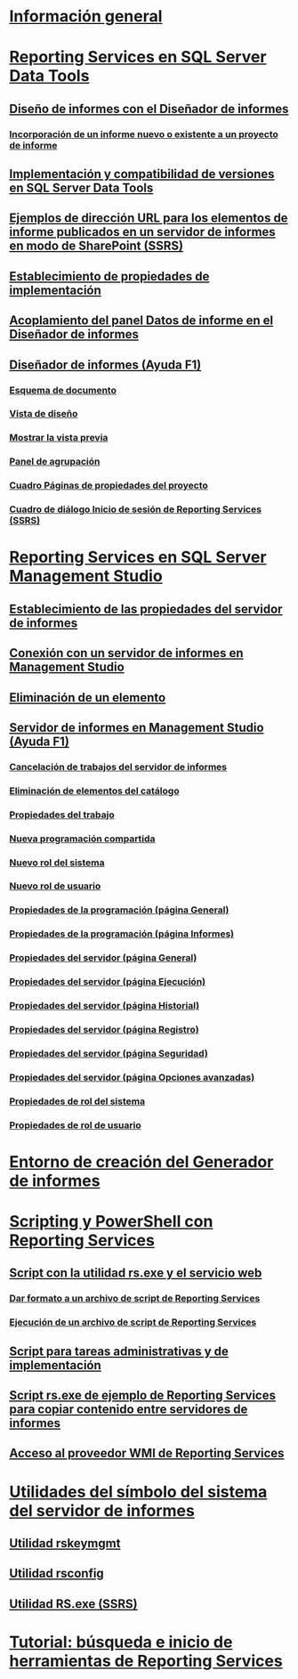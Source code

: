# [Información general](reporting-services-tools.md)  
# [Reporting Services en SQL Server Data Tools](reporting-services-in-sql-server-data-tools-ssdt.md)  
## [Diseño de informes con el Diseñador de informes](design-reporting-services-paginated-reports-with-report-designer-ssrs.md)  
### [Incorporación de un informe nuevo o existente a un proyecto de informe](add-a-new-or-existing-report-to-a-report-project-ssrs.md)  
## [Implementación y compatibilidad de versiones en SQL Server Data Tools](deployment-and-version-support-in-sql-server-data-tools-ssrs.md)  
## [Ejemplos de dirección URL para los elementos de informe publicados en un servidor de informes en modo de SharePoint (SSRS)](url-examples-for-items-on-a-report-server-sharepoint-mode.md)  
## [Establecimiento de propiedades de implementación](set-deployment-properties-reporting-services.md)  
## [Acoplamiento del panel Datos de informe en el Diseñador de informes](dock-the-report-data-pane-in-report-designer-ssrs.md)  
## [Diseñador de informes (Ayuda F1)](report-designer-f1-help.md)  
### [Esquema de documento](document-outline.md)  
### [Vista de diseño](design-view.md)  
### [Mostrar la vista previa](preview-view.md)  
### [Panel de agrupación](grouping-pane.md)  
### [Cuadro Páginas de propiedades del proyecto](project-property-pages-dialog-box.md)  
### [Cuadro de diálogo Inicio de sesión de Reporting Services (SSRS)](reporting-services-login-dialog-box-ssrs.md)  
# [Reporting Services en SQL Server Management Studio](reporting-services-in-sql-server-management-studio-ssrs.md)  
## [Establecimiento de las propiedades del servidor de informes](set-report-server-properties-management-studio.md)  
## [Conexión con un servidor de informes en Management Studio](connect-to-a-report-server-in-management-studio.md)  
## [Eliminación de un elemento](delete-an-item-management-studio.md)  
## [Servidor de informes en Management Studio (Ayuda F1)](report-server-in-management-studio-f1-help.md)  
### [Cancelación de trabajos del servidor de informes](cancel-report-server-jobs-management-studio.md)  
### [Eliminación de elementos del catálogo](delete-catalog-items-management-studio.md)  
### [Propiedades del trabajo](job-properties-management-studio.md)  
### [Nueva programación compartida](new-shared-schedule-management-studio.md)  
### [Nuevo rol del sistema](new-system-role-management-studio.md)  
### [Nuevo rol de usuario](new-user-role-management-studio.md)  
### [Propiedades de la programación (página General)](schedule-properties-general-page.md)  
### [Propiedades de la programación (página Informes)](schedule-properties-reports-page.md)  
### [Propiedades del servidor (página General)](report-server-properties-general-page.md)  
### [Propiedades del servidor (página Ejecución)](server-properties-execution-page.md)  
### [Propiedades del servidor (página Historial)](server-properties-history-page.md)  
### [Propiedades del servidor (página Registro)](server-properties-logging-page.md)  
### [Propiedades del servidor (página Seguridad)](server-properties-security-page-reporting-services.md)  
### [Propiedades del servidor (página Opciones avanzadas)](server-properties-advanced-page-reporting-services.md)  
### [Propiedades de rol del sistema](system-role-properties-management-studio.md)  
### [Propiedades de rol de usuario](user-role-properties-management-studio.md)  
# [Entorno de creación del Generador de informes](report-builder-authoring-environment-ssrs.md)  
# [Scripting y PowerShell con Reporting Services](scripting-and-powershell-with-reporting-services.md)  
## [Script con la utilidad rs.exe y el servicio web](script-with-the-rs-exe-utility-and-the-web-service.md)  
### [Dar formato a un archivo de script de Reporting Services](format-a-reporting-services-script-file.md)  
### [Ejecución de un archivo de script de Reporting Services](run-a-reporting-services-script-file.md)  
## [Script para tareas administrativas y de implementación](script-deployment-and-administrative-tasks.md)  
## [Script rs.exe de ejemplo de Reporting Services para copiar contenido entre servidores de informes](sample-reporting-services-rs-exe-script-to-copy-content-between-report-servers.md)  
## [Acceso al proveedor WMI de Reporting Services](access-the-reporting-services-wmi-provider.md)  
# [Utilidades del símbolo del sistema del servidor de informes](report-server-command-prompt-utilities-ssrs.md)  
## [Utilidad rskeymgmt](rskeymgmt-utility-ssrs.md)  
## [Utilidad rsconfig](rsconfig-utility-ssrs.md)  
## [Utilidad RS.exe (SSRS)](rs-exe-utility-ssrs.md)  
# [Tutorial: búsqueda e inicio de herramientas de Reporting Services](tutorial-how-to-locate-and-start-reporting-services-tools-ssrs.md)  
